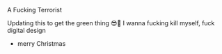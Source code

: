 A Fucking Terrorist

Updating this to get the green thing
😎📣
I wanna fucking kill myself, fuck digital design

+ merry Christmas 
